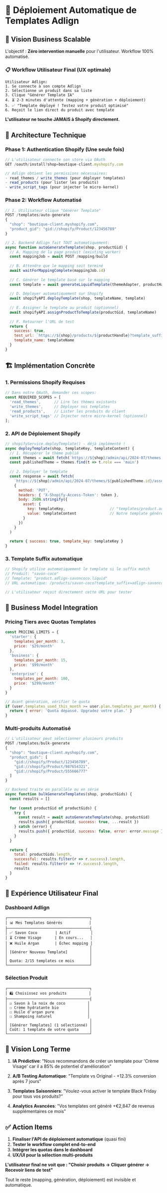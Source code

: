 # 🚀 Déploiement Automatique de Templates Adlign

## 🎯 Vision Business Scalable

L'objectif : **Zéro intervention manuelle** pour l'utilisateur. Workflow 100% automatisé.

### 📋 Workflow Utilisateur Final (UX optimale)

```
Utilisateur Adlign:
1. Se connecte à son compte Adlign
2. Sélectionne un produit dans sa liste
3. Clique "Générer Template IA" 
4. ⏳ 2-3 minutes d'attente (mapping + génération + déploiement)
5. ✅ "Template déployé ! Testez votre produit optimisé"
6. Reçoit le lien direct du produit avec template
```

**L'utilisateur ne touche JAMAIS à Shopify directement.**

## 🔧 Architecture Technique

### Phase 1: Authentication Shopify (Une seule fois)
```javascript
// L'utilisateur connecte son store via OAuth
GET /oauth/install?shop=boutique-client.myshopify.com

// Adlign obtient les permissions nécessaires:
- read_themes / write_themes (pour déployer templates)
- read_products (pour lister les produits)
- write_script_tags (pour injecter le micro-kernel)
```

### Phase 2: Workflow Automatisé
```javascript
// 1. Utilisateur clique "Générer Template"
POST /templates/auto-generate
{
  "shop": "boutique-client.myshopify.com",
  "product_gid": "gid://shopify/Product/123456789"
}

// 2. Backend Adlign fait TOUT automatiquement:
async function autoGenerateTemplate(shop, productGid) {
  // A. Mapping de la page produit (existing worker)
  const mappingJob = await POST /mapping/build
  
  // B. Attendre que le mapping soit terminé
  await waitForMappingComplete(mappingJob.id)
  
  // C. Générer le template basé sur le mapping
  const template = await generateLiquidTemplate(themeAdapter, productHandle)
  
  // D. Déployer automatiquement sur Shopify
  await shopifyAPI.deployTemplate(shop, templateName, template)
  
  // E. Assigner le template au produit (optionnel)
  await shopifyAPI.assignProductToTemplate(productGid, templateName)
  
  // F. Retourner l'URL de test
  return {
    success: true,
    test_url: `https://${shop}/products/${productHandle}?template_suffix=adlign-${productHandle}`,
    template_name: templateName
  }
}
```

## 🏗️ Implémentation Concrète

### 1. Permissions Shopify Requises

```javascript
// Dans notre OAuth, demander ces scopes:
const REQUIRED_SCOPES = [
  'read_themes',      // Lire les thèmes existants
  'write_themes',     // Déployer nos templates
  'read_products',    // Lister les produits du client
  'write_script_tags' // Injecter notre micro-kernel (optionnel)
];
```

### 2. API de Déploiement Shopify

```javascript
// shopifyService.deployTemplate() - déjà implémenté !
async deployTemplate(shop, templateKey, templateContent) {
  // 1. Récupérer le thème publié
  const themes = await fetch(`https://${shop}/admin/api/2024-07/themes.json`)
  const publishedTheme = themes.find(t => t.role === 'main')
  
  // 2. Déployer le template
  const response = await fetch(
    `https://${shop}/admin/api/2024-07/themes/${publishedTheme.id}/assets.json`,
    {
      method: 'PUT',
      headers: { 'X-Shopify-Access-Token': token },
      body: JSON.stringify({
        asset: {
          key: templateKey,                    // "templates/product.adlign-savoncoco.liquid"
          value: templateContent               // Notre template généré
        }
      })
    }
  )
  
  return { success: true, template_key: templateKey }
}
```

### 3. Template Suffix automatique

```javascript
// Shopify utilise automatiquement le template si le suffix match
// Produit: "savon-coco" 
// Template: "product.adlign-savoncoco.liquid"
// URL automatique: /products/savon-coco?template_suffix=adlign-savoncoco

// L'utilisateur reçoit directement cette URL pour tester
```

## 💼 Business Model Integration

### Pricing Tiers avec Quotas Templates

```javascript
const PRICING_LIMITS = {
  'starter': { 
    templates_per_month: 3,
    price: '$29/month' 
  },
  'business': { 
    templates_per_month: 15,
    price: '$99/month' 
  },
  'enterprise': { 
    templates_per_month: 100,
    price: '$299/month' 
  }
}

// Avant génération, vérifier le quota
if (user.templates_used_this_month >= user.plan.templates_per_month) {
  return { error: 'Quota dépassé. Upgradez votre plan.' }
}
```

### Multi-produits Automatisé

```javascript
// L'utilisateur peut sélectionner plusieurs produits
POST /templates/bulk-generate
{
  "shop": "boutique-client.myshopify.com",
  "product_gids": [
    "gid://shopify/Product/123456789",
    "gid://shopify/Product/987654321",
    "gid://shopify/Product/555666777"
  ]
}

// Backend traite en parallèle ou en série
async function bulkGenerateTemplates(shop, productGids) {
  const results = []
  
  for (const productGid of productGids) {
    try {
      const result = await autoGenerateTemplate(shop, productGid)
      results.push({ productGid, success: true, ...result })
    } catch (error) {
      results.push({ productGid, success: false, error: error.message })
    }
  }
  
  return {
    total: productGids.length,
    successful: results.filter(r => r.success).length,
    failed: results.filter(r => !r.success).length,
    results
  }
}
```

## 🎉 Expérience Utilisateur Final

### Dashboard Adlign
```
┌─────────────────────────────────────┐
│ 📊 Mes Templates Générés            │
├─────────────────────────────────────┤
│ ✅ Savon Coco        | Actif         │
│ ⏳ Crème Visage      | En cours...   │
│ ❌ Huile Argan       | Échec mapping │
│                                     │
│ [Générer Nouveau Template]          │
│                                     │
│ Quota: 2/15 templates ce mois       │
└─────────────────────────────────────┘
```

### Sélection Produit
```
┌─────────────────────────────────────┐
│ 🛍️ Choisissez vos produits          │
├─────────────────────────────────────┤
│ ☑️ Savon à la noix de coco          │
│ ☐ Crème hydratante bio             │
│ ☐ Huile d'argan pure               │
│ ☐ Shampoing naturel                │
│                                     │
│ [Générer Templates] (1 sélectionné) │
│ Coût: 1 template de votre quota     │
└─────────────────────────────────────┘
```

## 🔮 Vision Long Terme

1. **IA Prédictive**: "Nous recommandons de créer un template pour 'Crème Visage' car il a 85% de potentiel d'amélioration"

2. **A/B Testing Automatique**: "Template vs Original - +12.3% conversion après 7 jours"

3. **Templates Saisonniers**: "Voulez-vous activer le template Black Friday pour tous vos produits?"

4. **Analytics Avancées**: "Vos templates ont généré +€2,847 de revenus supplémentaires ce mois"

## ✅ Action Items

1. **Finaliser l'API de déploiement automatique** (quasi fini)
2. **Tester le workflow complet end-to-end**
3. **Intégrer les quotas dans le dashboard**
4. **UX/UI pour la sélection multi-produits**

**L'utilisateur final ne voit que : "Choisir produits → Cliquer générer → Recevoir liens de test"**

Tout le reste (mapping, génération, déploiement) est invisible et automatique.